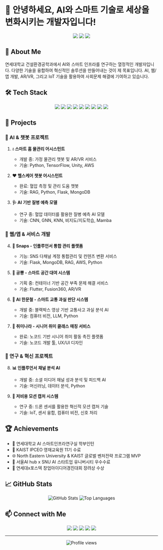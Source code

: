 # 👋 안녕하세요, AI와 스마트 기술로 세상을 변화시키는 개발자입니다!

<div align="center">
  <img src="https://img.shields.io/badge/AI-Enthusiast-brightgreen?style=for-the-badge&logo=tensorflow&logoColor=white" />
  <img src="https://img.shields.io/badge/Full_Stack-Developer-blue?style=for-the-badge&logo=react&logoColor=white" />
  <img src="https://img.shields.io/badge/Innovation-Driver-orange?style=for-the-badge&logo=innovazione&logoColor=white" />
</div>

## 🚀 About Me

연세대학교 건설환경공학과에서 AI와 스마트 인프라를 연구하는 열정적인 개발자입니다. 다양한 기술을 융합하여 혁신적인 솔루션을 만들어내는 것이 제 목표입니다. AI, 웹/앱 개발, AR/VR, 그리고 IoT 기술을 활용하여 사회문제 해결에 기여하고 있습니다.

## 🛠️ Tech Stack

<div align="center">
  <img src="https://img.shields.io/badge/Python-3776AB?style=flat-square&logo=Python&logoColor=white"/>
  <img src="https://img.shields.io/badge/Flask-000000?style=flat-square&logo=Flask&logoColor=white"/>
  <img src="https://img.shields.io/badge/MongoDB-47A248?style=flat-square&logo=MongoDB&logoColor=white"/>
  <img src="https://img.shields.io/badge/AWS-232F3E?style=flat-square&logo=Amazon-AWS&logoColor=white"/>
  <img src="https://img.shields.io/badge/Flutter-02569B?style=flat-square&logo=Flutter&logoColor=white"/>
  <img src="https://img.shields.io/badge/Fusion360-0696D7?style=flat-square&logo=Autodesk&logoColor=white"/>
  <img src="https://img.shields.io/badge/AR/VR-FF4154?style=flat-square&logo=Unity&logoColor=white"/>
  <img src="https://img.shields.io/badge/TensorFlow-FF6F00?style=flat-square&logo=TensorFlow&logoColor=white"/>
  <img src="https://img.shields.io/badge/OpenCV-5C3EE8?style=flat-square&logo=OpenCV&logoColor=white"/>
</div>

## 🌟 Projects

### 🤖 AI & 챗봇 프로젝트
1. **💧 스마트 홈 물관리 어시스턴트**
   - 개발 중: 가정 물관리 챗봇 및 AR/VR 서비스
   - 기술: Python, TensorFlow, Unity, AWS

2. **❤️ 헬스케어 챗봇 어시스턴트**
   - 완료: 혈압 측정 및 관리 도움 챗봇
   - 기술: RAG, Python, Flask, MongoDB

3. **🩺 AI 기반 질병 예측 모델**
   - 연구 중: 혈압 데이터를 활용한 질병 예측 AI 모델
   - 기술: CNN, GNN, KNN, 비지도/지도학습, Mamba

### 📱 웹/앱 & 서비스 개발
4. **📸 Snaps - 인플루언서 통합 관리 플랫폼**
   - 기능: SNS 다채널 계정 통합관리 및 컨텐츠 변환 서비스
   - 기술: Flask, MongoDB, RAG, AWS, Python

5. **🏢 공뽕 - 스마트 공간 대여 시스템**
   - 기획 중: 컨테이너 기반 공간 부족 문제 해결 서비스
   - 기술: Flutter, Fusion360, AR/VR

6. **🚗 AI 한문철 - 스마트 교통 과실 판단 시스템**
   - 개발 중: 블랙박스 영상 기반 교통사고 과실 분석 AI
   - 기술: 컴퓨터 비전, LLM, Python

7. **👥 취미나라 - 시니어 취미 클래스 매칭 서비스**
   - 완료: 노코드 기반 시니어 취미 활동 촉진 플랫폼
   - 기술: 노코드 개발 툴, UX/UI 디자인

### 🔬 연구 & 혁신 프로젝트
8. **📊 인플루언서 채널 분석 AI**
   - 개발 중: 소셜 미디어 채널 성과 분석 및 피드백 AI
   - 기술: 머신러닝, 데이터 분석, Python

9. **🕺 저비용 모션 캡처 시스템**
   - 연구 중: 드론 센서를 활용한 혁신적 모션 캡처 기술
   - 기술: IoT, 센서 융합, 컴퓨터 비전, 신호 처리

## 🏆 Achievements
- 🏫 연세대학교 AI 스마트인프라연구실 학부인턴
- 🌟 KAIST IPCEO 영재교육원 11기 수료
- 🌐 North Eastern University & KAIST 글로벌 벤처전략 프로그램 MVP
- 🏅 서울AI hub x SNU AI 스타트업 유니버시티 우수수료
- 🥉 연세대x포스텍 창업아이디어경진대회 장려상 수상

## 📈 GitHub Stats

<div align="center">
  <img src="https://github-readme-stats.vercel.app/api?username=yourusername&show_icons=true&theme=radical" alt="GitHub Stats" />
  <img src="https://github-readme-stats.vercel.app/api/top-langs/?username=yourusername&layout=compact&theme=radical" alt="Top Languages" />
</div>

## 📫 Connect with Me

<div align="center">
  <a href="mailto:khstar1004@yonsei.ac.kr"><img src="https://img.shields.io/badge/Email-D14836?style=for-the-badge&logo=gmail&logoColor=white"/></a>
  <a href="https://www.linkedin.com/in/임관훈/"><img src="https://img.shields.io/badge/LinkedIn-0077B5?style=for-the-badge&logo=linkedin&logoColor=white"/></a>
  <a href="https://twitter.com/im9route"><img src="https://img.shields.io/badge/Twitter-1DA1F2?style=for-the-badge&logo=twitter&logoColor=white"/></a>
  <a href="https://www.instagram.com/im9route"><img src="https://img.shields.io/badge/Instagram-E4405F?style=for-the-badge&logo=instagram&logoColor=white"/></a>
  <a href="https://www.threads.net/@im9route"><img src="https://img.shields.io/badge/Threads-000000?style=for-the-badge&logo=threads&logoColor=white"/></a>
</div>

---

<div align="center">
  <img src="https://komarev.com/ghpvc/?username=yourusername&color=blueviolet&style=flat-square" alt="Profile views" />
</div>
